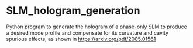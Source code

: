 # SLM_hologram_generation
Python program to generate the hologram of a phase-only SLM to produce a desired mode profile and compensate for its curvature and cavity spurious effects, as shown in  https://arxiv.org/pdf/2005.01561
